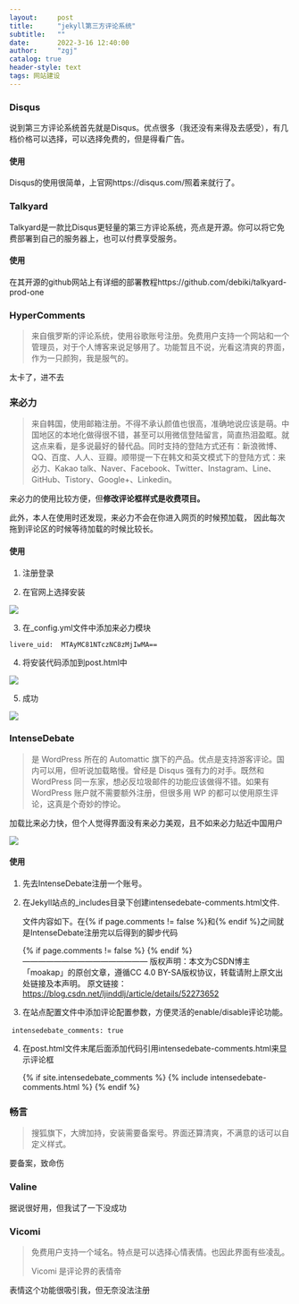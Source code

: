 ```yaml
---
layout:     post
title:      "jekyll第三方评论系统"
subtitle:   ""
date:       2022-3-16 12:40:00
author:     "zgj"
catalog: true
header-style: text
tags: 网站建设
---
```


### Disqus

说到第三方评论系统首先就是Disqus。优点很多（我还没有来得及去感受），有几档价格可以选择，可以选择免费的，但是得看广告。

#### 使用

Disqus的使用很简单，上官网https://disqus.com/照着来就行了。

### Talkyard

Talkyard是一款比Disqus更轻量的第三方评论系统，亮点是开源。你可以将它免费部署到自己的服务器上，也可以付费享受服务。

#### 使用

在其开源的github网站上有详细的部署教程https://github.com/debiki/talkyard-prod-one

### HyperComments

> 来自俄罗斯的评论系统，使用谷歌账号注册。免费用户支持一个网站和一个管理员，对于个人博客来说足够用了。功能暂且不说，光看这清爽的界面，作为一只颜狗，我是服气的。

太卡了，进不去

### 来必力

> 来自韩国，使用邮箱注册。不得不承认颜值也很高，准确地说应该是萌。中国地区的本地化做得很不错，甚至可以用微信登陆留言，简直热泪盈眶。就这点来看，是多说最好的替代品。同时支持的登陆方式还有：新浪微博、QQ、百度、人人、豆瓣。顺带提一下在韩文和英文模式下的登陆方式：来必力、Kakao talk、Naver、Facebook、Twitter、Instagram、Line、GitHub、Tistory、Google+、Linkedin。

来必力的使用比较方便，但**修改评论框样式是收费项目。**

此外，本人在使用时还发现，来必力不会在你进入网页的时候预加载， 因此每次拖到评论区的时候等待加载的时候比较长。

#### 使用

1. 注册登录

2. 在官网上选择安装

![](https://i.vgy.me/cTwSw9.png)

3. 在_config.yml文件中添加来必力模块

`livere_uid:  MTAyMC81NTczNC8zMjIwMA==`

4. 将安装代码添加到post.html中



![](https://i.vgy.me/FN8FVd.png)

5. 成功

![](https://i.vgy.me/EpYM7j.png)

### IntenseDebate

> 是 WordPress 所在的 Automattic 旗下的产品。优点是支持游客评论。国内可以用，但听说加载略慢。曾经是 Disqus 强有力的对手。既然和 WordPress 同一东家，想必反垃圾邮件的功能应该做得不错。如果有 WordPress 账户就不需要额外注册，但很多用 WP 的都可以使用原生评论，这真是个奇妙的悖论。

加载比来必力快，但个人觉得界面没有来必力美观，且不如来必力贴近中国用户

![](https://i.vgy.me/miimI3.png)

#### 使用

1. 先去IntenseDebate注册一个账号。

2. 在Jekyll站点的_includes目录下创建intensedebate-comments.html文件.

   文件内容如下。在{% if page.comments != false %}和{% endif %}之间就是IntenseDebate注册完以后得到的脚步代码

    {% if page.comments != false %}
        <script>
        var idcomments_acct = 'xxxx50b9b39';
        var idcomments_post_id = '{{ page.url }}';
        var idcomments_post_url;
        </script>
        <span id="IDCommentsPostTitle" style="display:none"></span>
        <script type='text/javascript' src='https://www.intensedebate.com/js/genericCommentWrapperV2.js'></script>
    {% endif %}
    ————————————————
    版权声明：本文为CSDN博主「moakap」的原创文章，遵循CC 4.0 BY-SA版权协议，转载请附上原文出处链接及本声明。
    原文链接：https://blog.csdn.net/ljinddlj/article/details/52273652

3. 在站点配置文件中添加评论配置参数，方便灵活的enable/disable评论功能。

​     `intensedebate_comments: true`

4. 在post.html文件末尾后面添加代码引用intensedebate-comments.html来显示评论框	

    {% if site.intensedebate_comments %}
      {% include intensedebate-comments.html %}
    {% endif %}

### 畅言

> 搜狐旗下，大牌加持，安装需要备案号。界面还算清爽，不满意的话可以自定义样式。

要备案，致命伤

### Valine

据说很好用，但我试了一下没成功

### Vicomi

> 免费用户支持一个域名。特点是可以选择心情表情。也因此界面有些凌乱。
>
> Vicomi 是评论界的表情帝

表情这个功能很吸引我，但无奈没法注册